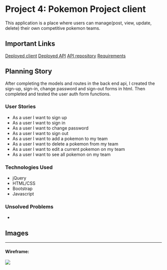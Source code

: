 # Project 4: Pokemon Project client

This application is a place where users can manage(post, view, update, delete) their own competitive pokemon teams.

## Important Links
<a href="">Deployed client</a>
<a href="">Deployed API</a>
<a href="https://github.com/dhdonaldha1/pokemon-api">API repository</a>
<a href="https://git.generalassemb.ly/ga-wdi-boston/capstone-project/blob/master/requirements.md">Requirements</a>

## Planning Story
After completing the models and routes in the back end api, I created the sign-up, sign-in, change password and sign-out forms in html.  Then completed and tested the user auth form functions.  

### User Stories

- As a user I want to sign up
- As a user I want to sign in
- As a user I want to change password
- As a user I want to sign out
- As a user I want to add a pokemon to my team
- As a user I want to delete a pokemon from my team
- As a user I want to edit a current pokemon on my team
- As a user I want to see all pokemon on my team

### Technologies Used

- jQuery
- HTML/CSS
- Bootstrap
- Javascript


### Unsolved Problems
-

## Images

---

#### Wireframe:
<img src="https://imgur.com/jmV5ckF.jpg">
